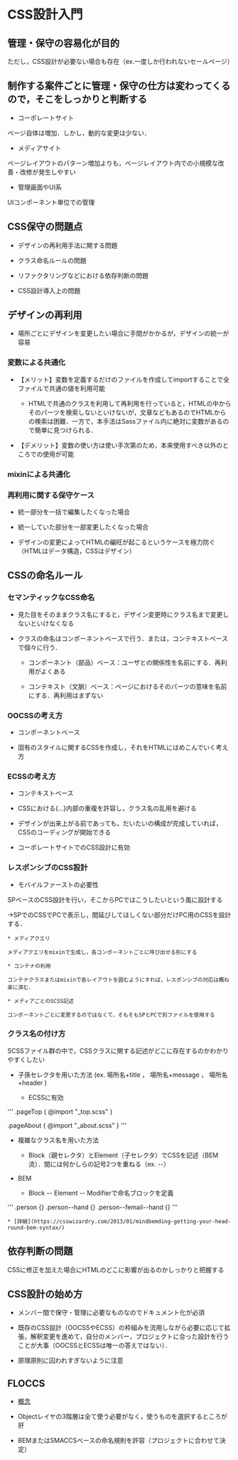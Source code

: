 # CSS設計入門

## 管理・保守の容易化が目的

ただし，CSS設計が必要ない場合も存在（ex.一度しか行われないセールページ）

## 制作する案件ごとに管理・保守の仕方は変わってくるので，そこをしっかりと判断する

* コーポレートサイト

ページ自体は増加．しかし，動的な変更は少ない．

* メディアサイト

ページレイアウトのパターン増加よりも，ページレイアウト内での小規模な改善・改修が発生しやすい

* 管理画面やUI系

UIコンポーネント単位での管理


## CSS保守の問題点

* デザインの再利用手法に関する問題

* クラス命名ルールの問題

* リファクタリングなどにおける依存判断の問題

* CSS設計導入上の問題


## デザインの再利用

* 場所ごとにデザインを変更したい場合に手間がかかるが，デザインの統一が容易

### 変数による共通化

* 【メリット】変数を定義するだけのファイルを作成してimportすることで全ファイルで共通の値を利用可能

	* HTMLで共通のクラスを利用して再利用を行っていると，HTMLの中からそのパーツを検索しないといけないが，文章などもあるのでHTMLからの検索は困難．一方で，本手法はSassファイル内に絶対に変数があるので簡単に見つけられる．

* 【デメリット】変数の使い方は使い手次第のため，本来使用すべき以外のところでの使用が可能

### mixinによる共通化

### 再利用に関する保守ケース

* 統一部分を一括で編集したくなった場合

* 統一していた部分を一部変更したくなった場合

* デザインの変更によってHTMLの編旺が起こるというケースを極力防ぐ（HTMLはデータ構造，CSSはデザイン）


## CSSの命名ルール

### セマンティックなCSS命名

* 見た目をそのままクラス名にすると，デザイン変更時にクラス名まで変更しないといけなくなる

* クラスの命名はコンポーネントベースで行う．または，コンテキストベースで個々に行う．

	* コンポーネント（部品）ベース：ユーザとの関係性を名前にする．再利用がよくある

	* コンテキスト（文脈）ベース：ページにおけるそのパーツの意味を名前にする．再利用はまずない

### OOCSSの考え方

* コンポーネントベース

* 固有のスタイルに関するCSSを作成し，それをHTMLにはめこんでいく考え方

### ECSSの考え方

* コンテキストベース

* CSSにおける{...}内部の重複を許容し，クラス名の乱用を避ける

* デザインが出来上がる前であっても，だいたいの構成が完成していれば，CSSのコーディングが開始できる

* コーポレートサイトでのCSS設計に有効

### レスポンシブのCSS設計

* モバイルファーストの必要性

SPベースのCSS設計を行い，そこからPCではこうしたいという風に設計する

→SPでのCSSでPCで表示し，間延びしてほしくない部分だけPC用のCSSを設計する．

	* メディアクエリ

	メディアクエリをmixinで生成し，各コンポーネントごとに呼び出せる形にする

	* コンテナの利用

	コンテナクラスまたはmixinで各レイアウトを囲むようにすれば，レスポンシブの対応は概ね楽に済む．

	* メディアごとのSCSS記述

	コンポーネントごとに変更するのではなくて，そもそもSPとPCで別ファイルを使用する

### クラス名の付け方

SCSSファイル群の中で，CSSクラスに関する記述がどこに存在するのかわかりやすくしたい

* 子孫セレクタを用いた方法    (ex. 場所名+title ， 場所名+message ， 場所名+header )

	* ECSSに有効

'''
.pageTop {
    @import "_top.scss"
}

.pageAbout {
    @import "_about.scss"
}
'''	

* 複雑なクラス名を用いた方法

	* Block（親セレクタ）とElement（子セレクタ）でCSSを記述（BEM流）．間には何かしらの記号2つを重ねる（ex. --）

* BEM

	* Block -- Element -- Modifierで命名ブロックを定義

'''
.person {}
.person--hand {}
.person--femail--hand {}
'''

	* [詳細](https://csswizardry.com/2013/01/mindbemding-getting-your-head-round-bem-syntax/)


## 依存判断の問題

CSSに修正を加えた場合にHTMLのどこに影響が出るのかしっかりと把握する


## CSS設計の始め方

* メンバー間で保守・管理に必要なものなのでドキュメント化が必須

* 既存のCSS設計（OOCSSやECSS）の枠組みを流用しながら必要に応じて拡張，解釈変更を進めて，自分のメンバー，プロジェクトに合った設計を行うことが大事（OOCSSとECSSは唯一の答えではない）．

* 原理原則に囚われすぎないように注意


## FLOCCS

* [概念](https://github.com/hiloki/flocss)

* Objectレイヤの3階層は全て使う必要がなく，使うものを選択するところが肝

* BEMまたはSMACCSベースの命名規則を許容（プロジェクトに合わせて決定）

